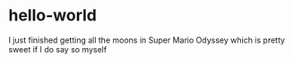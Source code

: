 # hello-world

I just finished getting all the moons in Super Mario Odyssey which is pretty sweet if I do say so myself
